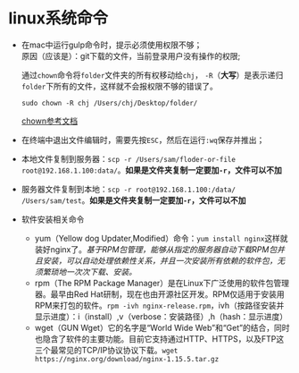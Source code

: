 # linux系统命令

- 在mac中运行gulp命令时，提示必须使用权限不够；   
  原因（应该是）：git下载的文件，当前登录用户没有操作的权限;  
  
  通过`chown`命令将`folder`文件夹的所有权移动给`chj`， `-R`（**大写**）是表示递归`folder`下所有的文件，这样就不会报权限不够的错误了。
  ``` 
  sudo chown -R chj /Users/chj/Desktop/folder/
  ```
  [chown参考文档](http://man.linuxde.net/chmod)

- 在终端中退出文件编辑时，需要先按`ESC`，然后在运行`:wq`保存并推出；

- 本地文件复制到服务器：`scp -r /Users/sam/floder-or-file root@192.168.1.100:data/`。**如果是文件夹复制一定要加`-r`，文件可以不加**

- 服务器文件复制到本地：`scp -r root@192.168.1.100:/data/ /Users/sam/test`。**如果是文件夹复制一定要加`-r`，文件可以不加**

- 软件安装相关命令
    - yum（Yellow dog Updater,Modified）命令：`yum install nginx`这样就装好nginx了。*基于RPM包管理，能够从指定的服务器自动下载RPM包并且安装，可以自动处理依赖性关系，并且一次安装所有依赖的软件包，无须繁琐地一次次下载、安装。*
    - rpm（The RPM Package Manager）是在Linux下广泛使用的软件包管理器。最早由Red Hat研制，现在也由开源社区开发。RPM仅适用于安装用RPM来打包的软件。`rpm -ivh nginx-release.rpm`，ivh（按路径安装并显示进度）：i（install）,v（verbose：安装路径）,h（hash：显示进度）
    - wget（GUN Wget）它的名字是“World Wide Web”和“Get”的结合，同时也隐含了软件的主要功能。目前它支持通过HTTP、HTTPS，以及FTP这三个最常见的TCP/IP协议协议下载。`wget https://nginx.org/download/nginx-1.15.5.tar.gz`
